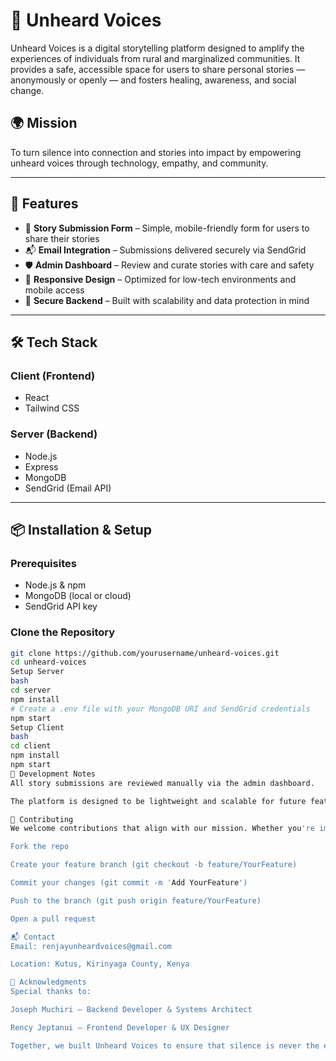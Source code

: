 # 📣 Unheard Voices

Unheard Voices is a digital storytelling platform designed to amplify the experiences of individuals from rural and marginalized communities. It provides a safe, accessible space for users to share personal stories — anonymously or openly — and fosters healing, awareness, and social change.

## 🌍 Mission

To turn silence into connection and stories into impact by empowering unheard voices through technology, empathy, and community.

---

## 🚀 Features

- 📝 **Story Submission Form** – Simple, mobile-friendly form for users to share their stories
- 📬 **Email Integration** – Submissions delivered securely via SendGrid
- 🛡️ **Admin Dashboard** – Review and curate stories with care and safety
- 📱 **Responsive Design** – Optimized for low-tech environments and mobile access
- 🔐 **Secure Backend** – Built with scalability and data protection in mind

---

## 🛠️ Tech Stack

### Client (Frontend)
- React
- Tailwind CSS

### Server (Backend)
- Node.js
- Express
- MongoDB
- SendGrid (Email API)

---

## 📦 Installation & Setup

### Prerequisites
- Node.js & npm
- MongoDB (local or cloud)
- SendGrid API key

### Clone the Repository
```bash
git clone https://github.com/yourusername/unheard-voices.git
cd unheard-voices
Setup Server
bash
cd server
npm install
# Create a .env file with your MongoDB URI and SendGrid credentials
npm start
Setup Client
bash
cd client
npm install
npm start
🧪 Development Notes
All story submissions are reviewed manually via the admin dashboard.

The platform is designed to be lightweight and scalable for future features like mentorship tools and emergency assistance.

🤝 Contributing
We welcome contributions that align with our mission. Whether you're improving code, adding features, or helping with outreach, your support matters.

Fork the repo

Create your feature branch (git checkout -b feature/YourFeature)

Commit your changes (git commit -m 'Add YourFeature')

Push to the branch (git push origin feature/YourFeature)

Open a pull request

📬 Contact
Email: renjayunheardvoices@gmail.com

Location: Kutus, Kirinyaga County, Kenya

💜 Acknowledgments
Special thanks to:

Joseph Muchiri – Backend Developer & Systems Architect

Rency Jeptanui – Frontend Developer & UX Designer

Together, we built Unheard Voices to ensure that silence is never the end.
